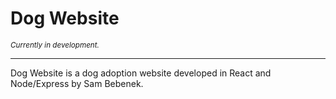 <h1>Dog Website</h1>
<p><small><em>Currently in development.</em></small></p>
<hr />
<p>Dog Website is a dog adoption website developed in React and Node/Express by Sam Bebenek.<p>
